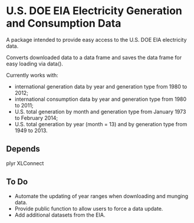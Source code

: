 # U.S. DOE EIA Electricity Generation and Consumption Data

A package intended to provide easy access to the U.S. DOE EIA electricity data.

Converts downloaded data to a data frame and saves the data frame for easy loading via data().

Currently works with: 

* international generation data by year and generation type from 1980 to 2012;
* international consumption data by year and generation type from 1980 to 2011;
* U.S. total generation by month and generation type from January 1973 to February 2014;
* U.S. total generation by year (month = 13) and by generation type from 1949 to 2013.

## Depends

plyr
XLConnect

## To Do

* Automate the updating of year ranges when downloading and munging data.
* Provide public function to allow users to force a data update.
* Add additional datasets from the EIA.